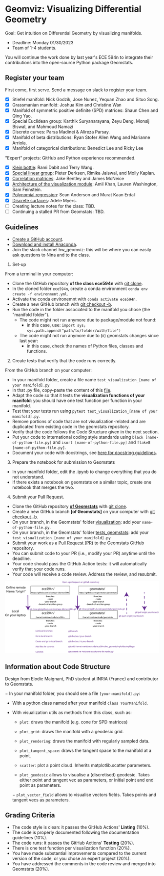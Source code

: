 # Geomviz: Visualizing Differential Geometry

Goal: Get intuition on Differential Geometry by visualizing manifolds.

- Deadline: Monday 01/30/2023
- Team of 1-4 students.

You will continue the work done by last year's ECE 594n to integrate their contributions into the open-source Python package Geomstats.

## Register your team

First come, first serve. Send a message on slack to register your team.

- [X] Stiefel manifold: Nick Godzik, Jose Nunez, Yequan Zhao and Situo Song.
- [X] Grassmanian manifold: Joshua Kim and Christine Wan
- [X] Manifold of symmetric positive definite (SPD) matrices: Shaun Chen and Qing Yao.
- [X] Special Euclidean group: Karthik Suryanarayana, Zeyu Deng, Monsij Biswal, and Mahmoud Namazi
- [X] Discrete curves: Parsa Madinei & Alireza Parsay.
- [X] Manifold of beta distributions: Ryan Stofer Allen Wang and Marianne Arriola.
- [X] Manifold of categorical distributions: Benedict Lee and Ricky Lee

"Expert" projects: GitHub and Python experience recommended.

- [X] [Klein bottle](https://github.com/geomstats/geomstats/pull/1707/files): Rami Dabit and Terry Wang.
- [X] [Special linear group](https://github.com/geomstats/geomstats/pull/1365/files): Pieter Derksen, Rimika Jaiswal, and Molly Kaplan.
- [X] [Correlation matrices](https://github.com/geomstats/geomstats/pull/1695): Jake Bentley and James McNeice
- [X] [Architecture of the visualization module](https://github.com/geomstats/geomstats/pulls?q=is%3Apr+is%3Aopen+visualization): Amil Khan, Lauren Washington, Sam Feinstein.
- [X] [Polynomial regression](https://github.com/geomstats/geomstats/pull/1605/files): Sean Anderson and Murat Kaan Erdal
- [X] [Discrete surfaces](https://github.com/geomstats/geomstats/pull/1711): Adele Myers.
- [ ] Creating lecture notes for the class: TBD.
- [ ] Continuing a stalled PR from Geomstats: TBD.

## Guidelines

- [Create a GitHub account](https://github.com/).
- [Download and install Anaconda](https://docs.anaconda.com/anaconda/install/index.html).
- Join the slack channel hw_geomviz: this will be where you can easily ask questions to Nina and to the class.

1. Set-up

From a terminal in your computer:

- Clone the GitHub repository **of the class ece594n** with [git clone](https://github.com/git-guides/git-clone).
- In the cloned folder `ece594n`, create a conda environment `conda env create -f environment.yml`.
- Activate the conda environemnt with `conda activate ece594n`.
- Create a new GitHub branch  with [git checkout -b](https://github.com/Kunena/Kunena-Forum/wiki/Create-a-new-branch-with-git-and-manage-branches).
- Run the code in the folder associated to the manifold you chose (the "manifold folder").
  - The code might not run anymore due to package/module not found: 
    - in this case, use: `import sys; sys.path.append("path/to/folder/with/file")`
  - The code might not run anymore due to (ii) geomstats changes since last year: 
    - in this case, check the names of Python files, classes and functions.

2. Create tests that verify that the code runs correctly.

From the GitHub branch on your computer:

- In your manifold folder, create a file name `test_visualization_[name of your manifold].py`
- In that .py file, copy-paste the content of this [file](https://github.com/geomstats/geomstats/blob/master/tests/tests_geomstats/test_visualization.py).
- Adapt the code so that it tests the **visualization functions of your manifold**: you should have one test function per function in your manifold.
- Test that your tests run using `pytest test_visualization_[name of your manifold].py`.
- Remove portions of code that are not visualization-related and are duplicated from existing code in the geomstats repository.
- Verify that the code follows the Code Structure given in the next section.
- Put your code to international coding style standards using `black [name-of-python-file.py]` and `isort [name-of-python-file.py]` and `flake8 [name-of-python-file.py]`.
- Document your code with docstrings, see [here for docstring guidelines](https://github.com/geomstats/geomstats/blob/master/docs/contributing.rst#writing-docstrings).

3. Prepare the notebook for submission to Geomstats
- In your manifold folder, edit the .ipynb to change everything that you do not understand.
- If there exists a notebook on geomstats on a similar topic, create one notebook that merges the two.

4. Submit your Pull Request.
- Clone the GitHub repository **[of Geomstats](https://github.com/geomstats/geomstats)** with [git clone](https://github.com/git-guides/git-clone).
- Create a new GitHub branch **[of Geomstats]** on your computer with [git checkout -b](https://github.com/Kunena/Kunena-Forum/wiki/Create-a-new-branch-with-git-and-manage-branches).
- On your branch, in the Geomstats' folder [visualization](https://github.com/geomstats/geomstats/tree/master/geomstats/visualization): add your `name-of-python-file.py`.
- On your branch, in the Geomstats' folder [tests_geomstats](https://github.com/geomstats/geomstats/tree/master/tests/tests_geomstats): add your `test_visualization_[name of your manifold].py`
- Submit your work as a [Pull Request (PR)](https://opensource.com/article/19/7/create-pull-request-github) to the Geomstats GitHub repository.
- You can submit code to your PR (i.e., modify your PR) anytime until the deadline.
- Your code should pass the GitHub Action tests: it will automatically verify that your code runs.
- Your code will receive a code review. Address the review, and resubmit.

![Using GitHub.](/lectures/figs/github.png)

## Information about Code Structure 

Design from Elodie Maignant, PhD student at INRIA (France) and contributor to Geomstats.

− In your manifold folder, you should see a file `[your-manifold].py`:
  - With a python class named after your manifold `class YourManifold`.
  - With visualization utils as methods from this class, such as:
    - `plot`: draws the manifold (e.g. cone for SPD matrices)
    - `plot_grid`: draws the manifold with a geodesic grid.
    - `plot_rendering`: draws the manifold with regularly sampled data.
    - `plot_tangent_space`: draws the tangent space to the manifold at a point.
    - `scatter`: plot a point cloud. Inherits matplotlib.scatter parameters.
    
    - `plot_geodesic` allows to visualise a (discretised) geodesic. Takes either point and tangent vec as parameters, or initial point and end point as parameters.
    
    − `plot_vector_field` allows to visualise vectors fields. Takes points and tangent vecs as parameters.


## Grading Criteria

- The code style is clean: it passes the GitHub Actions' **Linting** (10%).
- The code is properly documented following the documentation guidelines (10%).
- The code runs: it passes the GitHub Actions' **Testing** (20%).
- There is one test function per visualization function (20%).
- You have made substantial improvements compared to the current version of the code, or you chose an expert project (20%).
- You have addressed the comments in the code review and merged into Geomstats (20%).
